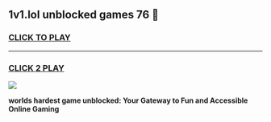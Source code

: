 
## 1v1.lol unblocked games 76 👋
<h3>
<a href="https://premium.freeplayer.one?title=1v1.lol_unblocked_games_76&ref=12F">CLICK TO PLAY</a></h3>
<hr>

<h3>
<a href="https://premium.freeplayer.one?title=1v1.lol_unblocked_games_76&ref=12F">CLICK 2 PLAY</a>
  
</h3>

<a href="https://premium.freeplayer.one?title=1v1.lol_unblocked_games_76&ref=12F/"><img src="https://clearcache.store/games.png"></a>


**worlds hardest game unblocked: Your Gateway to Fun and Accessible Online Gaming**
